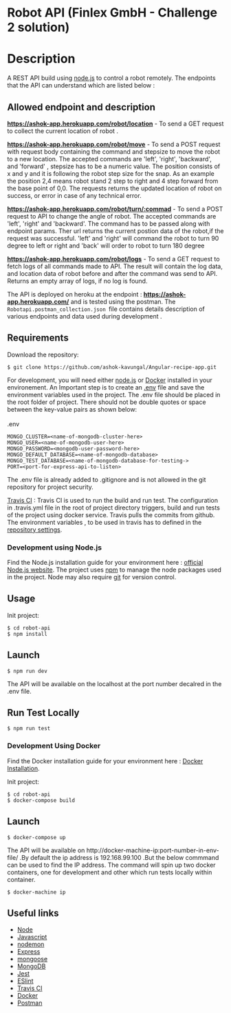 # Robot API (Finlex GmbH - Challenge 2 solution)

# Description

A REST API build using [node.js](https://nodejs.org/en/) to control a robot remotely. The endpoints that the API can understand which are listed below : <br>

## Allowed endpoint and description

**https://ashok-app.herokuapp.com/robot/location** - To send a GET request to collect the current location of robot .<br>

**https://ashok-app.herokuapp.com/robot/move** - To send a POST request with request body containing the command and stepsize to move the robot to a new location. The accepted commands are 'left', 'right', 'backward', and 'forward' , stepsize has to be a numeric value. The position consists of x and y and it is following the robot step size for the snap. As an example the position 2,4 means robot stand 2 step to right and 4 step forward from the base point of 0,0. The requests returns the updated location of robot on success, or error in case of any technical error.<br>

**https://ashok-app.herokuapp.com/robot/turn/:commad** - To send a POST request to API to change the angle of robot. The accepted commands are 'left', 'right' and 'backward'. The command has to be passed along with endpoint params. Ther url returns the current postion data of the robot,if the request was successful. 'left' and 'right' will command the robot to turn 90 degree to left or right and 'back' will order to robot to turn 180 degree <br>

**https://ashok-app.herokuapp.com/robot/logs** - To send a GET request to fetch logs of all commands made to API. The result will contain the log data, and location data of robot before and after the command was send to API. Returns an empty array of logs, if no log is found.<br>

The API is deployed on heroku at the endpoint : **https://ashok-app.herokuapp.com/** and is tested using the postman. The ```Robotapi.postman_collection.json ```file contains details description of various endpoints and data used during development .

## Requirements

Download the repository:

```
$ git clone https://github.com/ashok-kavungal/Angular-recipe-app.git
```

For development, you will need either [node.js](https://nodejs.org/en/) or [Docker](https://docs.docker.com/get-docker/) installed in your environement. An Important step is to create an [.env](https://www.npmjs.com/package/dotenv) file and save the environment variables used in the project. The .env file should be placed in the root folder of project. There should not be double quotes or space between the key-value pairs as shown below: <br><br>
.env

```
MONGO_CLUSTER=<name-of-mongodb-cluster-here>
MONGO_USER=<name-of-mongodb-user-here>
MONGO_PASSWORD=<mongodb-user-password-here>
MONGO_DEFAULT_DATABASE=<name-of-mongodb-database>
MONGO_TEST_DATABASE=<name-of-mongodb-database-for-testing->
PORT=<port-for-express-api-to-listen>
```

The .env file is already added to .gitignore and is not allowed in the git repository for project security.<br>

[Travis CI](https://docs.travis-ci.com/) : Travis CI is used to run the build and run test. The configuration in .travis.yml file in the root of project directory triggers, build and run tests of the project using docker service. Travis pulls the commits from github. The environment variables , to be used in travis has to defined in the [repository settings](https://docs.travis-ci.com/user/environment-variables/).

### Development using Node.js

Find the Node.js installation guide for your environment here : [official Node.js website](https://nodejs.org/). The project uses [npm](https://www.npmjs.com/) to manage the node packages used in the project. Node may also require [git](https://git-scm.com/downloads) for version control.

## Usage

Init project:

```
$ cd robot-api
$ npm install
```

## Launch

```
$ npm run dev
```

The API will be available on the localhost at the port number decalred in the .env file.

## Run Test Locally

```
$ npm run test
```

### Development Using Docker

Find the Docker installation guide for your environment here : [Docker Installation](https://docs.docker.com/get-docker/).

Init project:

```
$ cd robot-api
$ docker-compose build
```

## Launch

```
$ docker-compose up
```

The API will be available on http://docker-machine-ip:port-number-in-env-file/ .By default the ip address is 192.168.99.100 .But the below commmand can be used to find the IP address. The command will spin up two docker containers, one for development and other which run tests locally within container.

```
$ docker-machine ip

```

## Useful links

- [Node](https://nodejs.org/docs/latest-v13.x/api/)
- [Javascript](https://developer.mozilla.org/en-US/docs/Web/JavaScript/Guide)
- [nodemon](https://github.com/remy/nodemon)
- [Express](https://github.com/expressjs/express)
- [mongoose](https://github.com/Automattic/mongoose)
- [MongoDB](https://github.com/mongodb/mongo)
- [Jest](https://github.com/facebook/jest)
- [ESlint](https://github.com/eslint/eslint)
- [Travis CI](https://docs.travis-ci.com/)
- [Docker](https://docs.docker.com/get-started/overview/)
- [Postman](https://learning.postman.com/)
